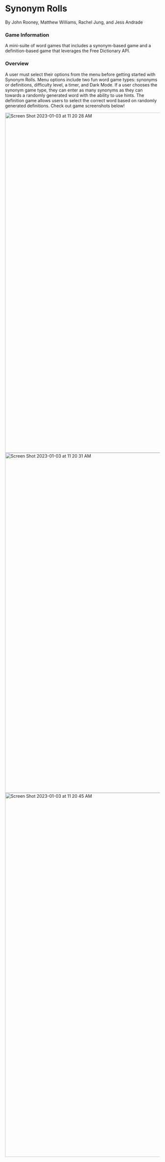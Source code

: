 # Synonym Rolls
By John Rooney, Matthew Williams, Rachel Jung, and Jess Andrade

### Game Information
A mini-suite of word games that includes a synonym-based game and a definition-based game that leverages the Free Dictionary API.

### Overview
A user must select their options from the menu before getting started with Synonym Rolls. Menu options include two fun word game types: synonyms or definitions, difficulty level, a timer, and Dark Mode. If a user chooses the synonym game type, they can enter as many synonyms as they can towards a randomly generated word with the ability to use hints. The definition game allows users to select the correct word based on randomly generated definitions. Check out game screenshots below!




<img width="1107" alt="Screen Shot 2023-01-03 at 11 20 28 AM" src="https://user-images.githubusercontent.com/114179757/210402146-345d0444-0200-4f82-8af5-a3bf016f1f13.png">

<img width="1107" alt="Screen Shot 2023-01-03 at 11 20 31 AM" src="https://user-images.githubusercontent.com/114179757/210402254-10975016-0846-4372-84eb-e2cf9e3bb11b.png">

<img width="1185" alt="Screen Shot 2023-01-03 at 11 20 45 AM" src="https://user-images.githubusercontent.com/114179757/210402400-90e8fa40-fcb5-4203-9f0d-fe02c369a734.png">
